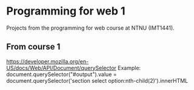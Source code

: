 # Programming for web 1
Projects from the programming for web course at NTNU (IMT1441).

## From course 1
https://developer.mozilla.org/en-US/docs/Web/API/Document/querySelector
Example: document.querySelector("#output").value = document.querySelector('section select option:nth-child(2)').innerHTML
